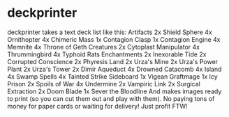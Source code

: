 deckprinter
===========
deckprinter takes a text deck list like this:
	Artifacts
	2x Shield Sphere
	4x Ornithopter
	4x Chimeric Mass
	1x Contagion Clasp
	1x Contagion Engine
	4x Memnite
	4x Throne of Geth
	Creatures
	2x Cytoplast Manipulator
	4x Thrummingbird
	4x Typhoid Rats
	Enchantments
	2x Inexorable Tide
	2x Corrupted Conscience
	2x Phyresis
	Land
	2x Urza's Mine
	2x Urza's Power Plant
	2x Urza's Tower
	2x Dimir Aqueduct
	4x Drowned Catacomb
	4x Island
	4x Swamp
	Spells
	4x Tainted Strike
	Sideboard
	1x Vigean Graftmage
	1x Icy Prison
	2x Spoils of War
	4x Undermine
	2x Vampiric Link
	2x Surgical Extraction
	2x Doom Blade
	1x Sever the Bloodline
And makes images ready to print (so you can cut them out and play with them). No paying tons of money for paper cards or waiting for delivery! Just profit FTW!
